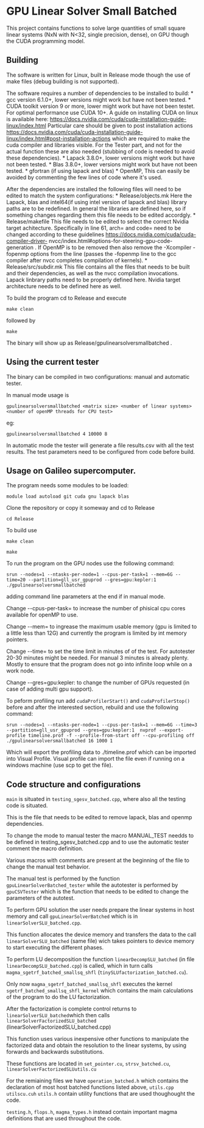 # GPU Linear Solver Small Batched

This project contains functions to solve large quantities of small square linear systems (NxN with N<32, single precision, dense), on GPU though the CUDA programming model. 

## Building
The software is written for Linux, built in Release mode though the use of make files (debug building is not supported).

The software requires a number of dependencies to be installed to build:
    * gcc version 6.1.0+, lower versions might work but have not been tested.
    * CUDA toolkit version 9 or more, lower might work but have not been testet. For optimal performance use CUDA 10+. 
      A guide on installing CUDA on linux is available here: https://docs.nvidia.com/cuda/cuda-installation-guide-linux/index.html
      Particular care should be given to post installation actions https://docs.nvidia.com/cuda/cuda-installation-guide-linux/index.html#post-installation-actions which are required to make the cuda compiler and libraries visible.
For the Tester part, and not for the actual function these are also needed (stubbing of code is needed to avoid these dependencies).
    * Lapack 3.8.0+, lower versions might work but have not been tested.
    * Blas 3.8.0+, lower versions might work but have not been tested.
    * gfortran (if using lapack and blas)
    * OpenMP, This can easily be avoided by commenting the few lines of code where it's used.


After the dependencies are installed the following files will need to be edited to match the system configurations:
    * Release/objects.mk  Here the Lapack, blas and intel64(if using intel version of lapack and blas) library paths are to be redefined. In general the libraries are defined here, so if something changes regarding them this file needs to be         edited accordgly.
    * Release/makefile  This file needs to be edited to select the correct Nvidia target achitecture. Specifically in line 61, arch= and code= need to be changed according to these guidelines https://docs.nvidia.com/cuda/cuda-compiler-driver-       nvcc/index.html#options-for-steering-gpu-code-generation .
      If OpenMP is to be removed then also remove the -Xcompiler -fopenmp options from the line (passes the -fopenmp line to the gcc compiler after nvcc completes compilation of kernels).
    * Release/src/subdir.mk This file contains all the files that needs to be built and their dependencies, as well as the nvcc compilation invocations. Lapack linbrary paths need to be properly defined here. 
      Nvidia target architecture needs to be defined here as well. 

To build the program cd to Release and execute

`make clean`

followed by

`make`

The binary will show up as Release/gpulinearsolversmallbatched .


## Using the current tester

The binary can be compiled in two configurations: manual and automatic tester.

In manual mode usage is

`gpulinearsolversmallbatched <matrix size> <number of linear systems> <number of openMP threads for CPU test>`

eg:

`gpulinearsolversmallbatched 4 10000 8`

In automatic mode the tester will generate a file results.csv with all the test results. The test parameters need to be configured from code before build.

## Usage on Galileo supercomputer.

The program needs some modules to be loaded:

`module load autoload git cuda gnu lapack blas`

Clone the repository or copy it someway and cd to Release

`cd Release`

To build use

`make clean`

`make`

To run the program on the GPU nodes use the following command:

`srun --nodes=1 --ntasks-per-node=1 --cpus-per-task=1 --mem=6G --time=20 --partition=gll_usr_gpuprod --gres=gpu:kepler:1 ./gpulinearsolversmallbatched`

adding command line parameters at the end if in manual mode.

Change --cpus-per-task= to increase the number of phisical cpu cores available for openMP to use.

Change --mem= to ingrease the maximum usable memory (gpu is limited to a little less than 12G) and currently the program is limited by int memory pointers.

Change --time= to set the time limit in minutes of of the test. For autotester 20-30 minutes might be needed. For manual 3 minutes is already plenty. Mostly to ensure that the program does not go into infinite loop while on a work node.

Change --gres=gpu:kepler: to change the number of GPUs requested (in case of adding multi gpu support).

To peform profiling run add `cudaProfilerStart()` and `cudaProfilerStop()` before and after the interested section, rebuild and use the following command:

`srun --nodes=1 --ntasks-per-node=1 --cpus-per-task=1 --mem=6G --time=3 --partition=gll_usr_gpuprod --gres=gpu:kepler:1  nvprof --export-profile timeline.prof -f --profile-from-start off --cpu-profiling off  ./gpulinearsolversmallbatched 16 1000 1`

Which will export the profiling data to ./timeline.prof which can be imported into Visual Profile. Visual profile can import the file even if running on a windows machine (use scp to get the file).

## Code structure and configurations

`main` is situated in `testing_sgesv_batched.cpp`, where also all the testing code is situated.

This is the file that needs to be edited to remove lapack, blas and openmp dependencies. 

To change the mode to manual tester the macro MANUAL_TEST needds to be defined in testing_sgesv_batched.cpp and to use the automatic tester comment the macro definition.

Various macros with comments are present at the beginning of the file to change the manual test behavior.

The manual test is performed by the function `gpuLinearSolverBatched_tester` while the autotester is performed by `gpuCSVTester` which is the function that needs to be edited to change the parameters of the autotest.

To perform GPU solution the user needs prepare the linear systems in host memory and call `gpuLinearSolverBatched` which is in `linearSolverSLU_batched.cpp`. 

This function allocates the device memory and transfers the data to the call `linearSolverSLU_batched` (same file) wich takes pointers to device memory to start executing the different phases.

To perform LU decomposition the function `linearDecompSLU_batched` (in file `linearDecompSLU_batched.cpp`) is called, which in turn calls `magma_sgetrf_batched_smallsq_shfl` (`tinySLUfactorization_batched.cu`).

Only now `magma_sgetrf_batched_smallsq_shfl` executes the kernel  `sgetrf_batched_smallsq_shfl_kernel` which contains the main calculations of the program to do the LU factorization.

After the factorization is complete control returns to `linearSolverSLU_batched`which then calls `linearSolverFactorizedSLU_batched` (linearSolverFactorizedSLU_batched.cpp)

This function uses various inexpensive other functions to manipulate the factorized data and obtain the resolution to the linear systems, by using forwards and backwards substitutions. 

These functions are located in `set_pointer.cu`, `strsv_batched.cu`, `linearSolverFactorizedSLUutils.cu`  

For the remiaining files we have `operation_batched.h` which contains the declaration of most host batched functions listed above, `utils.cpp` `utilscu.cuh` `utils.h` contain utility functions that are used thoughought the code.

`testing.h`, `flops.h`, `magma_types.h` instead contain important magma definitions that are used throughout the code.



